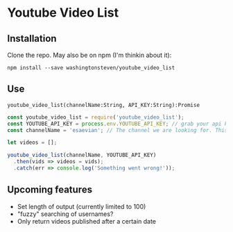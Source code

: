 # Youtube Video List

## Installation

Clone the repo. May also be on npm (I'm thinkin about it):

```
npm install --save washingtonsteven/youtube_video_list
```

## Use

`youtube_video_list(channelName:String, API_KEY:String):Promise`

```javascript
const youtube_video_list = require('youtube_video_list');
const YOUTUBE_API_KEY = process.env.YOUTUBE_API_KEY; // grab your api key from http://developers.google.com
const channelName = 'esaevian'; // The channel we are looking for. This is the username, may not match the channel URL!

let videos = [];

youtube_video_list(channelName, YOUTUBE_API_KEY)
  .then(vids => videos = vids);
  .catch(err => console.log('Something went wrong!'));
```

## Upcoming features

- Set length of output (currently limited to 100)
- "fuzzy" searching of usernames?
- Only return videos published after a certain date
